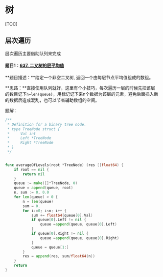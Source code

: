 # 树
[TOC]

## 层次遍历

层次遍历主要借助队列来完成



#### 题目1：[637. 二叉树的层平均值](https://leetcode-cn.com/problems/average-of-levels-in-binary-tree/)

**题目描述：**给定一个非空二叉树, 返回一个由每层节点平均值组成的数组。

**思路：**直接使用队列就好，这里有个小技巧，每次遍历一层的时候先把该层的数目记下`n=len(queue)`，用标记记下来n个数据为该层的元素，避免后面插入新的数据后造成混乱，也可以节省辅助数组的空间。

题解：

``` go
/**
 * Definition for a binary tree node.
 * type TreeNode struct {
 *     Val int
 *     Left *TreeNode
 *     Right *TreeNode
 * }
 */


func averageOfLevels(root *TreeNode) (res []float64) {
    if root == nil {
        return nil
    }
    queue := make([]*TreeNode, 0)
    queue = append(queue, root)
    n, sum := 0, 0.0
    for len(queue) > 0 {
        n = len(queue)
        sum = 0.
        for i:=0; i<n; i++ {
            sum += float64(queue[0].Val)
            if queue[0].Left != nil {
                queue =append(queue, queue[0].Left)
            } 
            if queue[0].Right != nil {
                queue =append(queue, queue[0].Right)
            }
            queue = queue[1:]
        }
        res = append(res, sum/float64(n))
    }
    return 
}
```



